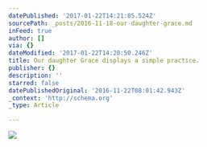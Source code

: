 ```yaml
---
datePublished: '2017-01-22T14:21:05.524Z'
sourcePath: _posts/2016-11-18-our-daughter-grace.md
inFeed: true
author: []
via: {}
dateModified: '2017-01-22T14:20:50.246Z'
title: Our daughter Grace displays a simple practice.
publisher: {}
description: ''
starred: false
datePublishedOriginal: '2016-11-22T08:01:42.943Z'
_context: 'http://schema.org'
_type: Article

---
```

![](https://the-grid-user-content.s3-us-west-2.amazonaws.com/0ddaea10-caab-41a1-b782-73d859c1349c.jpg)